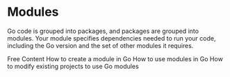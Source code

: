 # Modules

Go code is grouped into packages, and packages are grouped into modules. Your module specifies dependencies needed to run your code, including the Go version and the set of other modules it requires.

<ResourceGroupTitle>Free Content</ResourceGroupTitle>
<BadgeLink colorScheme='yellow' badgeText='Read' href='https://go.dev/doc/tutorial/create-module'>How to create a module in Go</BadgeLink>
<BadgeLink colorScheme='yellow' badgeText='Read' href='https://go.dev/blog/using-go-modules'>How to use modules in Go</BadgeLink>
<BadgeLink colorScheme='yellow' badgeText='Read' href='https://jfrog.com/blog/converting-projects-for-go-modules/'>How to modify existing projects to use Go modules</BadgeLink>
